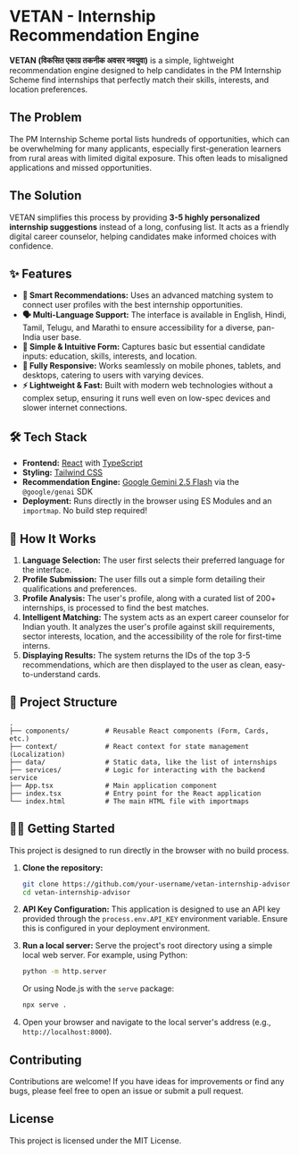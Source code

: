 # VETAN - Internship Recommendation Engine

**VETAN (विकसित एकाग्र तकनीक अवसर नवयुवा)** is a simple, lightweight recommendation engine designed to help candidates in the PM Internship Scheme find internships that perfectly match their skills, interests, and location preferences.

## The Problem

The PM Internship Scheme portal lists hundreds of opportunities, which can be overwhelming for many applicants, especially first-generation learners from rural areas with limited digital exposure. This often leads to misaligned applications and missed opportunities.

## The Solution

VETAN simplifies this process by providing **3-5 highly personalized internship suggestions** instead of a long, confusing list. It acts as a friendly digital career counselor, helping candidates make informed choices with confidence.

## ✨ Features

-   **🤖 Smart Recommendations:** Uses an advanced matching system to connect user profiles with the best internship opportunities.
-   **🗣️ Multi-Language Support:** The interface is available in English, Hindi, Tamil, Telugu, and Marathi to ensure accessibility for a diverse, pan-India user base.
-   **📝 Simple & Intuitive Form:** Captures basic but essential candidate inputs: education, skills, interests, and location.
-   **📱 Fully Responsive:** Works seamlessly on mobile phones, tablets, and desktops, catering to users with varying devices.
-   **⚡ Lightweight & Fast:** Built with modern web technologies without a complex setup, ensuring it runs well even on low-spec devices and slower internet connections.

## 🛠️ Tech Stack

-   **Frontend:** [React](https://react.dev/) with [TypeScript](https://www.typescriptlang.org/)
-   **Styling:** [Tailwind CSS](https://tailwindcss.com/)
-   **Recommendation Engine:** [Google Gemini 2.5 Flash](https://deepmind.google/technologies/gemini/) via the `@google/genai` SDK
-   **Deployment:** Runs directly in the browser using ES Modules and an `importmap`. No build step required!

## 🚀 How It Works

1.  **Language Selection:** The user first selects their preferred language for the interface.
2.  **Profile Submission:** The user fills out a simple form detailing their qualifications and preferences.
3.  **Profile Analysis:** The user's profile, along with a curated list of 200+ internships, is processed to find the best matches.
4.  **Intelligent Matching:** The system acts as an expert career counselor for Indian youth. It analyzes the user's profile against skill requirements, sector interests, location, and the accessibility of the role for first-time interns.
5.  **Displaying Results:** The system returns the IDs of the top 3-5 recommendations, which are then displayed to the user as clean, easy-to-understand cards.

## 📂 Project Structure

```
.
├── components/         # Reusable React components (Form, Cards, etc.)
├── context/            # React context for state management (Localization)
├── data/               # Static data, like the list of internships
├── services/           # Logic for interacting with the backend service
├── App.tsx             # Main application component
├── index.tsx           # Entry point for the React application
└── index.html          # The main HTML file with importmaps
```

## 🏃‍♀️ Getting Started

This project is designed to run directly in the browser with no build process.

1.  **Clone the repository:**
    ```bash
    git clone https://github.com/your-username/vetan-internship-advisor.git
    cd vetan-internship-advisor
    ```

2.  **API Key Configuration:**
    This application is designed to use an API key provided through the `process.env.API_KEY` environment variable. Ensure this is configured in your deployment environment.

3.  **Run a local server:**
    Serve the project's root directory using a simple local web server. For example, using Python:
    ```bash
    python -m http.server
    ```
    Or using Node.js with the `serve` package:
    ```bash
    npx serve .
    ```

4.  Open your browser and navigate to the local server's address (e.g., `http://localhost:8000`).

## Contributing

Contributions are welcome! If you have ideas for improvements or find any bugs, please feel free to open an issue or submit a pull request.

## License

This project is licensed under the MIT License.
